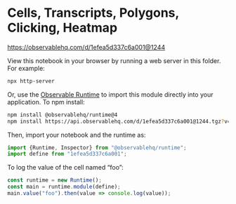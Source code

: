 # Cells, Transcripts, Polygons, Clicking, Heatmap

https://observablehq.com/d/1efea5d337c6a001@1244

View this notebook in your browser by running a web server in this folder. For
example:

~~~sh
npx http-server
~~~

Or, use the [Observable Runtime](https://github.com/observablehq/runtime) to
import this module directly into your application. To npm install:

~~~sh
npm install @observablehq/runtime@4
npm install https://api.observablehq.com/d/1efea5d337c6a001@1244.tgz?v=3
~~~

Then, import your notebook and the runtime as:

~~~js
import {Runtime, Inspector} from "@observablehq/runtime";
import define from "1efea5d337c6a001";
~~~

To log the value of the cell named “foo”:

~~~js
const runtime = new Runtime();
const main = runtime.module(define);
main.value("foo").then(value => console.log(value));
~~~

